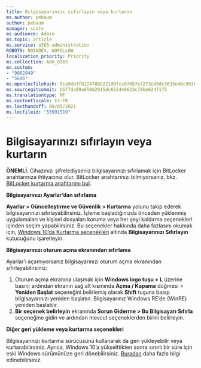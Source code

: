 ```yaml
---
title: Bilgisayarınızı sıfırlayın veya kurtarın
ms.author: pebaum
author: pebaum
manager: scotv
ms.audience: Admin
ms.topic: article
ms.service: o365-administration
ROBOTS: NOINDEX, NOFOLLOW
localization_priority: Priority
ms.collection: Adm_O365
ms.custom:
- "9002949"
- "5646"
ms.openlocfilehash: 5ca94b3f812478b2221d0fcc070b7e7273e45dc3633e46c99384a270a624015e
ms.sourcegitcommit: b5f7da89a650d2915dc652449623c78be6247175
ms.translationtype: MT
ms.contentlocale: tr-TR
ms.lasthandoff: 08/05/2021
ms.locfileid: "53991519"
---
```

# <a name="reset-or-recover-your-pc"></a>Bilgisayarınızı sıfırlayın veya kurtarın

**ÖNEMLİ**: Cihazınızı şifrelediyseniz bilgisayarınızı sıfırlamak için BitLocker anahtarınıza ihtiyacınız olur. BitLocker anahtarınızı bilmiyorsanız, bkz. [BitLocker kurtarma anahtarımı bul](https://support.microsoft.com/help/4026181/windows-10-find-my-bitlocker-recovery-key).

**Bilgisayarınızı Ayarlar’dan sıfırlama**

**Ayarlar > Güncelleştirme ve Güvenlik > Kurtarma** yolunu takip ederek bilgisayarınızı sıfırlayabilirsiniz. İşleme başladığınızda önceden yüklenmiş uygulamaları ve kişisel dosyaları koruma veya her şeyi kaldırma seçenekleri içinden seçim yapabilirsiniz. Bu seçenekler hakkında daha fazlasını okumak için, [Windows 10’da Kurtarma seçenekleri](https://support.microsoft.com/help/12415/windows-10-recovery-options) altında **Bilgisayarınızı Sıfırlayın** kutucuğunu işaretleyin.

**Bilgisayarınızı oturum açma ekranından sıfırlama**

Ayarlar’ı açamıyorsanız bilgisayarınızı oturum açma ekranından sıfırlayabilirsiniz:

1. Oturum açma ekranına ulaşmak için **Windows logo tuşu + L** üzerine basın; ardından ekranın sağ alt kısmında **Açma / Kapama** düğmesi > **Yeniden Başlat** seçeneğini belirlemiş olarak **Shift** tuşuna basıp bilgisayarınızı yeniden başlatın. Bilgisayarınız Windows RE’de (WinRE) yeniden başlatılır.
2. **Bir seçenek belirleyin** ekranında **Sorun Giderme > Bu Bilgisayarı Sıfırla** seçeneğine gidin ve ardından mevcut seçeneklerden birini belirleyin.

**Diğer geri yükleme veya kurtarma seçenekleri**

Bilgisayarınızı kurtarma sürücüsünü kullanarak da geri yükleyebilir veya kurtarabilirsiniz. Ayrıca, Windows 10’a yükselttikten sonra sınırlı bir süre için eski Windows sürümünüze geri dönebilirsiniz. [Buradan](https://support.microsoft.com/help/12415/windows-10-recovery-options) daha fazla bilgi edinebilirsiniz.

